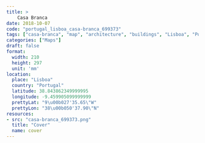 ```yaml
---
title: > 
    Casa Branca
date: 2018-10-07
code: "portugal_lisboa_casa-branca_699373"
tags: ["casa-branca", "map", "architecture", "buildings", "Lisboa", "Portugal"]
categories: ["Maps"]
draft: false
format:
  width: 210
  height: 297
  unit: 'mm'
location:
  place: "Lisboa"
  country: "Portugal"
  latitude: 38.843862349999995
  longitude: -9.459905099999999
  prettyLat: "9\u00b027'35.65\"W"
  prettyLon: "38\u00b050'37.90\"N"
resources:
- src: "casa-branca_699373.png"
  title: "Cover"
  name: cover
---
```


